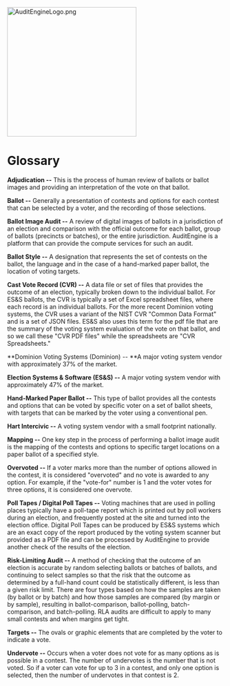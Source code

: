 <link rel="icon" type="image/x-icon" href="https://mapper.auditengine.org/assets/images/A.png">
<img src="https://copswiki.org/w/pub/Common/AuditEngine/AuditEngineLogo.png" alt="AuditEngineLogo.png" width='300' />

# Glossary

**Adjudication --** This is the process of human review of ballots or ballot images and providing an interpretation of the vote on that ballot.

**Ballot --** Generally a presentation of contests and options for each contest that can be selected by a voter, and the recording of those selections.

**Ballot Image Audit --** A review of digital images of ballots in a jurisdiction of an election and comparison with the official outcome for each ballot, group of ballots (precincts or batches), or the entire jurisdiction. AuditEngine is a platform that can provide the compute services for such an audit.

**Ballot Style --** A designation that represents the set of contests on the ballot, the language and in the case of a hand-marked paper ballot, the location of voting targets.

**Cast Vote Record (CVR) --** A data file or set of files that provides the outcome of an election, typically broken down to the individual ballot. For ES&S ballots, the CVR is typically a set of Excel spreadsheet files, where each record is an individual ballots. For the more recent Dominion voting systems, the CVR uses a variant of the NIST CVR "Common Data Format" and is a set of JSON files. ES&S also uses this term for the pdf file that are the summary of the voting system evaluation of the vote on that ballot, and so we call these "CVR PDF files" while the spreadsheets are "CVR Spreadsheets."

**Dominion Voting Systems (Dominion) -- **A major voting system vendor with approximately 37% of the market.

**Election Systems & Software (ES&S) --** A major voting system vendor with approximately 47% of the market.

**Hand-Marked Paper Ballot --** This type of ballot provides all the contests and options that can be voted by specific voter on a set of ballot sheets, with targets that can be marked by the voter using a conventional pen.

**Hart Intercivic --** A voting system vendor with a small footprint nationally.

**Mapping --** One key step in the process of performing a ballot image audit is the mapping of the contests and options to specific target locations on a paper ballot of a specified style.

**Overvoted --** If a voter marks more than the number of options allowed in the contest, it is considered "overvoted" and no vote is awarded to any option. For example, if the "vote-for" number is 1 and the voter votes for three options, it is considered one overvote.

**Poll Tapes / Digital Poll Tapes --** Voting machines that are used in polling places typically have a poll-tape report which is printed out by poll workers during an election, and frequently posted at the site and turned into the election office. Digital Poll Tapes can be produced by ES&S systems which are an exact copy of the report produced by the voting system scanner but provided as a PDF file and can be processed by AuditEngine to provide another check of the results of the election.

**Risk-Limiting Audit --** A method of checking that the outcome of an election is accurate by random selecting ballots or batches of ballots, and continuing to select samples so that the risk that the outcome as determined by a full-hand count could be statistically different, is less than a given risk limit. There are four types based on how the samples are taken (by ballot or by batch) and how those samples are compared (by margin or by sample), resulting in ballot-comparison, ballot-polling, batch-comparison, and batch-polling. RLA audits are difficult to apply to many small contests and when margins get tight.

**Targets --** The ovals or graphic elements that are completed by the voter to indicate a vote.

**Undervote --** Occurs when a voter does not vote for as many options as is possible in a contest. The number of undervotes is the number that is not voted. So if a voter can vote for up to 3 in a contest, and only one option is selected, then the number of undervotes in that contest is 2.